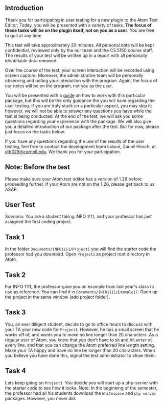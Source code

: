 ## Introduction
Thank you for participating in user testing for a new plugin to the Atom Text Editor; Today, you will be presented with a variety of tasks. **The focus of these tasks will be on the plugin itself, not on you as a user**. You are free to quit at any time.

This test will take approximately 30 minutes. All personal data will be kept confidential, reviewed only by the our team and the CS 5150 course staff.  The results of your test will be written up in a report with all personally identifiable data removed.

Over the course of the test, your screen interaction will be recorded using screen capture. Moreover, the administrative team will be personally observing and noting your interaction with the program. Again, the focus of our notes will be on the program, not you as the user.

You will be presented with a [guide](https://github.com/Saqif280/atomic-management#readme) on how to work with this particular package, but this will be the only guidance the you will have regarding the user testing. If you are truly stuck on a particular aspect, you may skip it; however, we will not be able to answer any questions you have while the test is being conducted. At the end of the test, we will ask you some questions regarding your experience with the package. We will also give you a detailed introduction of our package after the test. But for now, please just focus on the tasks below.

If you have any questions regarding the use of the results of the user testing, feel free to contact the development team liaison, Daniel Hirsch, at djh329@cornell.edu. We thank you for your participation.

## Note: Before the test
Please make sure your Atom text editor has a version of 1.26 before proceeding further. If your Atom are not on the 1.26, please get back to us ASAP.

## User Test
Scenario: You are a student taking INFO 1111, and your professor has just assigned the first coding project.

## Task 1
In the folder `Documents/INFO1111/Project1` you will find the starter code the professor had you download. Open `Project1` as project root directory in Atom.

## Task 2
For INFO 1111, the professor gave you an example from last year's class to use as reference. You can find it in `Documents/INFO1111/Example17`. Open up the project in the same window (add project folder).

## Task 3
You, an ever diligent student, decide to go to office hours to discuss with your TA your new code for `Project1`. However, he has a small screen that he works off of, and wants you to make no line longer than 20 characters. As a regular user of Atom, you know that you don't have to sit and hit `enter` at every line, and that you can change the Atom preferred line length setting. Make your TA happy and have no line be longer than 20 characters. When you believe you have done this, signal the test administrator to show them.

## Task 4
Lets keep going on `Project1`. You decide you will start up a php-server with the starter code to see how it looks. Note: In the beginning of the semester, the professor had all his students download the `Whitespace` and `php server` packages. However, you never did.
